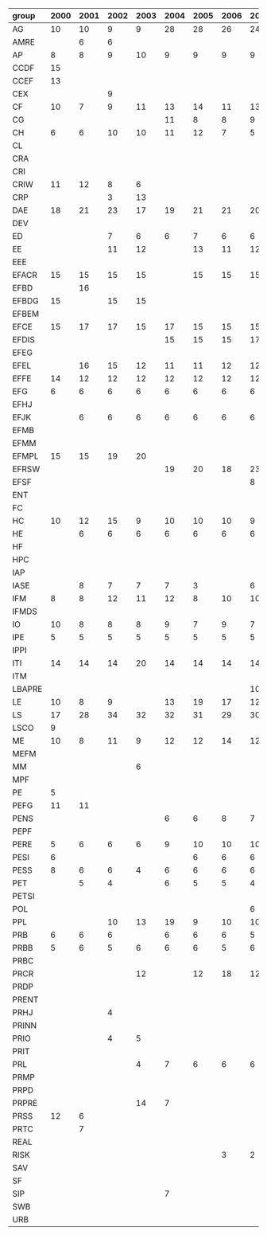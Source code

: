 | group   | 2000   | 2001   | 2002   | 2003   | 2004   | 2005   | 2006   | 2007   | 2008   | 2009   | 2010   | 2011   | 2017   | 2018   | 2019   |
|:--------|:-------|:-------|:-------|:-------|:-------|:-------|:-------|:-------|:-------|:-------|:-------|:-------|:-------|:-------|:-------|
| AG      | 10     | 10     | 9      | 9      | 28     | 28     | 26     | 24     | 29     | 29     | 32     | 32     | 30     | 34     | 14     |
| AMRE    |        | 6      | 6      |        |        |        |        |        |        |        |        |        |        |        |        |
| AP      | 8      | 8      | 9      | 10     | 9      | 9      | 9      | 9      | 9      | 8      | 12     | 12     | 13     | 12     | 12     |
| CCDF    | 15     |        |        |        |        |        |        |        |        |        |        |        |        |        |        |
| CCEF    | 13     |        |        |        |        |        |        |        |        |        |        |        |        |        |        |
| CEX     |        |        | 9      |        |        |        |        |        |        |        |        |        |        |        |        |
| CF      | 10     | 7      | 9      | 11     | 13     | 14     | 11     | 13     | 18     | 12     | 14     | 15     | 13     | 13     | 13     |
| CG      |        |        |        |        | 11     | 8      | 8      | 9      |        |        |        |        |        |        |        |
| CH      | 6      | 6      | 10     | 10     | 11     | 12     | 7      | 5      | 6      | 6      | 8      | 8      | 16     | 16     | 15     |
| CL      |        |        |        |        |        |        |        |        | 8      |        |        |        |        |        |        |
| CRA     |        |        |        |        |        |        |        |        |        |        | 14     |        |        |        |        |
| CRI     |        |        |        |        |        |        |        |        | 6      |        | 10     | 14     | 12     | 15     | 12     |
| CRIW    | 11     | 12     | 8      | 6      |        |        |        |        |        |        |        |        |        |        |        |
| CRP     |        |        | 3      | 13     |        |        |        |        |        |        |        |        |        |        |        |
| DAE     | 18     | 21     | 23     | 17     | 19     | 21     | 21     | 20     | 21     | 21     | 22     | 22     | 28     | 27     | 31     |
| DEV     |        |        |        |        |        |        |        |        |        |        |        |        | 9      | 11     | 11     |
| ED      |        |        | 7      | 6      | 6      | 7      | 6      | 6      |        | 6      | 6      | 6      | 8      | 8      | 8      |
| EE      |        |        | 11     | 12     |        | 13     | 11     | 12     |        |        |        |        |        |        |        |
| EEE     |        |        |        |        |        |        |        |        | 11     | 10     | 14     | 13     | 15     | 26     | 22     |
| EFACR   | 15     | 15     | 15     | 15     |        | 15     | 15     | 15     | 19     | 23     | 20     | 20     | 22     |        |        |
| EFBD    |        | 16     |        |        |        |        |        |        |        |        |        |        |        |        |        |
| EFBDG   | 15     |        | 15     | 15     |        |        |        |        |        |        |        |        |        |        |        |
| EFBEM   |        |        |        |        |        |        |        |        |        |        |        |        | 6      | 6      | 6      |
| EFCE    | 15     | 17     | 17     | 15     | 17     | 15     | 15     | 15     | 15     | 15     | 15     | 15     | 15     | 15     | 15     |
| EFDIS   |        |        |        |        | 15     | 15     | 15     | 17     | 17     | 15     | 15     | 16     | 16     | 15     | 15     |
| EFEG    |        |        |        |        |        |        |        |        |        |        |        |        | 6      | 6      | 12     |
| EFEL    |        | 16     | 15     | 12     | 11     | 11     | 12     | 12     | 10     | 12     | 10     | 12     | 12     | 12     | 12     |
| EFFE    | 14     | 12     | 12     | 12     | 12     | 12     | 12     | 12     | 12     | 12     | 12     | 12     | 16     | 16     | 16     |
| EFG     | 6      | 6      | 6      | 6      | 6      | 6      | 6      | 6      |        |        |        |        | 6      | 6      | 6      |
| EFHJ    |        |        |        |        |        |        |        |        |        | 9      | 6      | 6      |        |        |        |
| EFJK    |        | 6      | 6      | 6      | 6      | 6      | 6      | 6      | 6      | 6      | 6      | 6      |        |        |        |
| EFMB    |        |        |        |        |        |        |        |        |        |        |        |        | 12     | 9      | 7      |
| EFMM    |        |        |        |        |        |        |        |        |        |        |        |        |        | 16     | 16     |
| EFMPL   | 15     | 15     | 19     | 20     |        |        |        |        |        |        |        |        | 20     | 20     | 20     |
| EFRSW   |        |        |        |        | 19     | 20     | 18     | 23     | 19     | 19     | 19     | 19     |        |        |        |
| EFSF    |        |        |        |        |        |        |        | 8      | 8      | 7      | 7      | 7      | 8      | 8      | 8      |
| ENT     |        |        |        |        |        |        |        |        |        | 6      | 7      |        |        |        |        |
| FC      |        |        |        |        |        |        |        |        |        |        |        |        |        | 4      |        |
| HC      | 10     | 12     | 15     | 9      | 10     | 10     | 10     | 9      | 11     | 12     | 11     | 11     | 13     | 16     | 12     |
| HE      |        | 6      | 6      | 6      | 6      | 6      | 6      | 6      | 6      | 6      | 6      | 6      | 6      | 6      | 6      |
| HF      |        |        |        |        |        |        |        |        |        |        | 6      | 7      | 11     | 11     | 11     |
| HPC     |        |        |        |        |        |        |        |        |        |        |        |        |        | 11     | 10     |
| IAP     |        |        |        |        |        |        |        |        |        |        |        |        | 7      |        | 7      |
| IASE    |        | 8      | 7      | 7      | 7      | 3      |        | 6      | 6      |        |        |        |        |        |        |
| IFM     | 8      | 8      | 12     | 11     | 12     | 8      | 10     | 10     | 12     | 14     | 15     | 12     | 15     | 10     | 9      |
| IFMDS   |        |        |        |        |        |        |        |        |        |        |        |        | 6      | 4      | 4      |
| IO      | 10     | 8      | 8      | 8      | 9      | 7      | 9      | 7      | 7      | 7      | 7      | 7      | 9      | 15     | 10     |
| IPE     | 5      | 5      | 5      | 5      | 5      | 5      | 5      | 5      | 5      | 6      | 6      | 7      |        |        |        |
| IPPI    |        |        |        |        |        |        |        |        | 6      | 6      | 5      | 6      |        |        |        |
| ITI     | 14     | 14     | 14     | 20     | 14     | 14     | 14     | 14     | 14     | 14     | 14     | 14     | 18     | 15     | 14     |
| ITM     |        |        |        |        |        |        |        |        |        |        | 4      | 4      | 4      | 4      | 4      |
| LBAPRE  |        |        |        |        |        |        |        | 10     |        |        |        |        |        |        |        |
| LE      | 10     | 8      | 9      |        | 13     | 19     | 17     | 12     | 23     | 16     | 15     | 15     | 10     |        | 10     |
| LS      | 17     | 28     | 34     | 32     | 32     | 31     | 29     | 30     | 31     | 27     | 33     | 37     | 35     | 36     | 34     |
| LSCO    | 9      |        |        |        |        |        |        |        |        |        |        |        |        |        |        |
| ME      | 10     | 8      | 11     | 9      | 12     | 12     | 14     | 12     | 13     | 13     | 13     | 16     | 15     | 14     | 15     |
| MEFM    |        |        |        |        |        |        |        |        |        |        |        | 6      | 8      |        | 9      |
| MM      |        |        |        | 6      |        |        |        |        |        |        |        |        |        |        |        |
| MPF     |        |        |        |        |        |        |        |        |        |        |        | 6      | 9      | 9      | 8      |
| PE      | 5      |        |        |        |        |        |        |        |        |        |        |        | 9      | 9      | 11     |
| PEFG    | 11     | 11     |        |        |        |        |        |        |        |        |        |        |        |        |        |
| PENS    |        |        |        |        | 6      | 6      | 8      | 7      | 7      | 7      | 9      | 5      | 8      | 7      | 8      |
| PEPF    |        |        |        |        |        |        |        |        |        | 8      | 7      | 6      |        |        |        |
| PERE    | 5      | 6      | 6      | 6      | 9      | 10     | 10     | 10     | 11     | 9      | 6      | 10     |        |        |        |
| PESI    | 6      |        |        |        |        | 6      | 6      | 6      | 6      |        |        |        |        |        |        |
| PESS    | 8      | 6      | 6      | 4      | 6      | 6      | 6      | 6      | 7      | 6      |        | 7      |        | 7      | 7      |
| PET     |        | 5      | 4      |        | 6      | 5      | 5      | 4      | 4      |        |        |        |        |        |        |
| PETSI   |        |        |        |        |        |        |        |        |        |        | 7      | 11     |        |        |        |
| POL     |        |        |        |        |        |        |        | 6      | 5      | 10     | 10     | 12     | 12     | 12     | 12     |
| PPL     |        |        | 10     | 13     | 19     | 9      | 10     | 10     | 10     | 10     | 11     | 10     | 10     | 12     | 9      |
| PRB     | 6      | 6      | 6      |        | 6      | 6      | 6      | 5      | 6      | 6      | 6      |        |        |        |        |
| PRBB    | 5      | 6      | 5      | 6      | 6      | 6      | 5      | 6      | 5      | 5      | 6      |        |        |        |        |
| PRBC    |        |        |        |        |        |        |        |        |        |        | 3      |        |        |        |        |
| PRCR    |        |        |        | 12     |        | 12     | 18     | 12     | 15     | 11     | 12     | 12     | 17     | 17     | 18     |
| PRDP    |        |        |        |        |        |        |        |        |        |        |        | 8      |        |        |        |
| PRENT   |        |        |        |        |        |        |        |        |        |        |        | 7      | 7      | 7      | 7      |
| PRHJ    |        |        | 4      |        |        |        |        |        |        |        |        |        |        |        |        |
| PRINN   |        |        |        |        |        |        |        |        |        |        |        |        | 13     | 13     | 12     |
| PRIO    |        |        | 4      | 5      |        |        |        |        |        |        |        |        |        |        |        |
| PRIT    |        |        |        |        |        |        |        |        |        | 6      | 6      | 17     | 18     | 24     | 21     |
| PRL     |        |        |        | 4      | 7      | 6      | 6      | 6      |        |        |        |        |        |        |        |
| PRMP    |        |        |        |        |        |        |        |        |        |        |        | 6      | 7      | 8      | 7      |
| PRPD    |        |        |        |        |        |        |        |        |        |        |        |        | 7      | 7      | 7      |
| PRPRE   |        |        |        | 14     | 7      |        |        |        |        |        |        |        |        |        |        |
| PRSS    | 12     | 6      |        |        |        |        |        |        |        |        |        |        |        |        |        |
| PRTC    |        | 7      |        |        |        |        |        |        |        |        |        |        |        |        |        |
| REAL    |        |        |        |        |        |        |        |        |        |        |        |        | 12     | 14     | 12     |
| RISK    |        |        |        |        |        |        | 3      | 2      | 3      | 12     | 7      | 7      | 14     | 8      | 14     |
| SAV     |        |        |        |        |        |        |        |        |        | 5      | 6      | 5      |        |        |        |
| SF      |        |        |        |        |        |        |        |        |        |        |        |        |        |        | 11     |
| SIP     |        |        |        |        | 7      |        |        |        |        |        |        |        |        |        |        |
| SWB     |        |        |        |        |        |        |        |        |        |        |        |        |        | 6      |        |
| URB     |        |        |        |        |        |        |        |        |        |        |        |        | 15     | 18     | 18     |